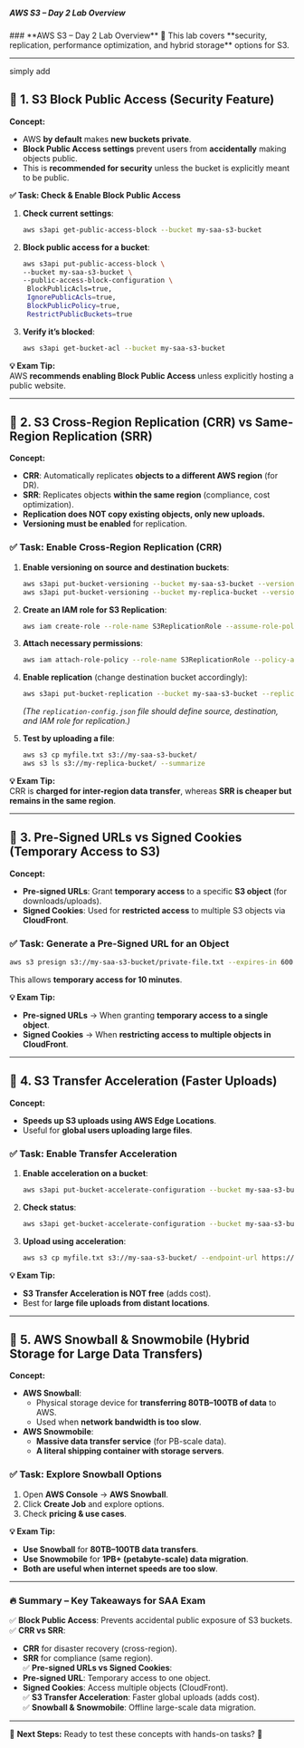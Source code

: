 <h5>AWS S3 – Day 2 Lab Overview</h5>
### **AWS S3 – Day 2 Lab Overview** 🚀  
This lab covers **security, replication, performance optimization, and hybrid storage** options for S3.

---

simply add

## **🔹 1. S3 Block Public Access (Security Feature)**

**Concept:**

- AWS **by default** makes **new buckets private**.
- **Block Public Access settings** prevent users from **accidentally** making objects public.
- This is **recommended for security** unless the bucket is explicitly meant to be public.

**✅ Task: Check & Enable Block Public Access**

1. **Check current settings**:
   ```sh
   aws s3api get-public-access-block --bucket my-saa-s3-bucket
   ```
2. **Block public access for a bucket**:
   ```sh
   aws s3api put-public-access-block \
   --bucket my-saa-s3-bucket \
   --public-access-block-configuration \
    BlockPublicAcls=true,
    IgnorePublicAcls=true,
    BlockPublicPolicy=true,
    RestrictPublicBuckets=true
   ```
3. **Verify it’s blocked**:
   ```sh
   aws s3api get-bucket-acl --bucket my-saa-s3-bucket
   ```

**💡 Exam Tip:**  
AWS **recommends enabling Block Public Access** unless explicitly hosting a public website.

---

## **🔹 2. S3 Cross-Region Replication (CRR) vs Same-Region Replication (SRR)**

**Concept:**

- **CRR**: Automatically replicates **objects to a different AWS region** (for DR).
- **SRR**: Replicates objects **within the same region** (compliance, cost optimization).
- **Replication does NOT copy existing objects, only new uploads.**
- **Versioning must be enabled** for replication.

### **✅ Task: Enable Cross-Region Replication (CRR)**

1. **Enable versioning on source and destination buckets**:
   ```sh
   aws s3api put-bucket-versioning --bucket my-saa-s3-bucket --versioning-configuration Status=Enabled
   aws s3api put-bucket-versioning --bucket my-replica-bucket --versioning-configuration Status=Enabled
   ```
2. **Create an IAM role for S3 Replication**:
   ```sh
   aws iam create-role --role-name S3ReplicationRole --assume-role-policy-document file://trust-policy.json
   ```
3. **Attach necessary permissions**:
   ```sh
   aws iam attach-role-policy --role-name S3ReplicationRole --policy-arn arn:aws:iam::aws:policy/service-role/AmazonS3FullAccess
   ```
4. **Enable replication** (change destination bucket accordingly):

   ```sh
   aws s3api put-bucket-replication --bucket my-saa-s3-bucket --replication-configuration file://replication-config.json
   ```

   _(The `replication-config.json` file should define source, destination, and IAM role for replication.)_

5. **Test by uploading a file**:
   ```sh
   aws s3 cp myfile.txt s3://my-saa-s3-bucket/
   aws s3 ls s3://my-replica-bucket/ --summarize
   ```

**💡 Exam Tip:**  
CRR is **charged for inter-region data transfer**, whereas **SRR is cheaper but remains in the same region**.

---

## **🔹 3. Pre-Signed URLs vs Signed Cookies (Temporary Access to S3)**

**Concept:**

- **Pre-signed URLs**: Grant **temporary access** to a specific **S3 object** (for downloads/uploads).
- **Signed Cookies**: Used for **restricted access** to multiple S3 objects via **CloudFront**.

### **✅ Task: Generate a Pre-Signed URL for an Object**

```sh
aws s3 presign s3://my-saa-s3-bucket/private-file.txt --expires-in 600
```

This allows **temporary access for 10 minutes**.

**💡 Exam Tip:**

- **Pre-signed URLs** → When granting **temporary access to a single object**.
- **Signed Cookies** → When **restricting access to multiple objects in CloudFront**.

---

## **🔹 4. S3 Transfer Acceleration (Faster Uploads)**

**Concept:**

- **Speeds up S3 uploads using AWS Edge Locations**.
- Useful for **global users uploading large files**.

### **✅ Task: Enable Transfer Acceleration**

1. **Enable acceleration on a bucket**:
   ```sh
   aws s3api put-bucket-accelerate-configuration --bucket my-saa-s3-bucket --accelerate-configuration Status=Enabled
   ```
2. **Check status**:
   ```sh
   aws s3api get-bucket-accelerate-configuration --bucket my-saa-s3-bucket
   ```
3. **Upload using acceleration**:
   ```sh
   aws s3 cp myfile.txt s3://my-saa-s3-bucket/ --endpoint-url https://s3-accelerate.amazonaws.com
   ```

**💡 Exam Tip:**

- **S3 Transfer Acceleration is NOT free** (adds cost).
- Best for **large file uploads from distant locations**.

---

## **🔹 5. AWS Snowball & Snowmobile (Hybrid Storage for Large Data Transfers)**

**Concept:**

- **AWS Snowball**:
  - Physical storage device for **transferring 80TB–100TB of data** to AWS.
  - Used when **network bandwidth is too slow**.
- **AWS Snowmobile**:
  - **Massive data transfer service** (for PB-scale data).
  - **A literal shipping container with storage servers**.

### **✅ Task: Explore Snowball Options**

1. Open **AWS Console** → **AWS Snowball**.
2. Click **Create Job** and explore options.
3. Check **pricing & use cases**.

**💡 Exam Tip:**

- **Use Snowball** for **80TB–100TB data transfers**.
- **Use Snowmobile** for **1PB+ (petabyte-scale) data migration**.
- **Both are useful when internet speeds are too slow**.

---

### **🔥 Summary – Key Takeaways for SAA Exam**

✅ **Block Public Access**: Prevents accidental public exposure of S3 buckets.  
✅ **CRR vs SRR**:

- **CRR** for disaster recovery (cross-region).
- **SRR** for compliance (same region).  
  ✅ **Pre-signed URLs vs Signed Cookies**:
- **Pre-signed URL**: Temporary access to one object.
- **Signed Cookies**: Access multiple objects (CloudFront).  
  ✅ **S3 Transfer Acceleration**: Faster global uploads (adds cost).  
  ✅ **Snowball & Snowmobile**: Offline large-scale data migration.

---

🎯 **Next Steps:** Ready to test these concepts with hands-on tasks? 🚀
